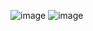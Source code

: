 ![image](https://github.com/antoniodaluz/presente-GISELE-E-FRANCISCO/assets/127999546/e5a0dd85-b9aa-4132-8d2e-d74668d7df15)
![image](https://github.com/antoniodaluz/presente-GISELE-E-FRANCISCO/assets/127999546/5bed643c-6113-49bb-bfae-bbcf7134f3f9)

